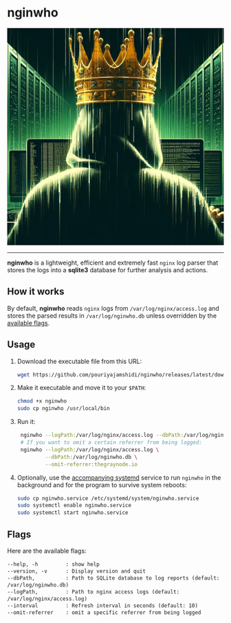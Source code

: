 # nginwho

<div align="center" style="width: 100%;">
 <img alt="nginwho" src="https://github.com/pouriyajamshidi/nginwho/blob/master/artwork/nginwho.jpeg?raw=true" width="700">
</div>

---

**nginwho** is a lightweight, efficient and extremely fast `nginx` log parser that stores the logs into a **sqlite3** database for further analysis and actions.

## How it works

By default, **nginwho** reads `nginx` logs from `/var/log/nginx/access.log` and stores the parsed results in `/var/log/nginwho.db` unless overridden by the [available flags](#flags).

## Usage

1. Download the executable file from this URL:

   ```bash
   wget https://github.com/pouriyajamshidi/nginwho/releases/latest/download/nginwho
   ```

2. Make it executable and move it to your `$PATH`:

   ```bash
   chmod +x nginwho
   sudo cp nginwho /usr/local/bin
   ```

3. Run it:

   ```bash
    nginwho --logPath:/var/log/nginx/access.log --dbPath:/var/log/nginwho.db
    # If you want to omit a certain referrer from being logged:
    nginwho --logPath:/var/log/nginx/access.log \
            --dbPath:/var/log/nginwho.db \
            --omit-referrer:thegraynode.io
   ```

4. Optionally, use the [accompanying systemd](https://github.com/pouriyajamshidi/nginwho/blob/master/nginwho.service) service to run `nginwho` in the background and for the program to survive system reboots:

   ```bash
   sudo cp nginwho.service /etc/systemd/system/nginwho.service
   sudo systemctl enable nginwho.service
   sudo systemctl start nginwho.service
   ```

## Flags

Here are the available flags:

```text
--help, -h         : show help
--version, -v      : Display version and quit
--dbPath,          : Path to SQLite database to log reports (default: /var/log/nginwho.db)
--logPath,         : Path to nginx access logs (default: /var/log/nginx/access.log)
--interval         : Refresh interval in seconds (default: 10)
--omit-referrer    : omit a specific referrer from being logged
```
